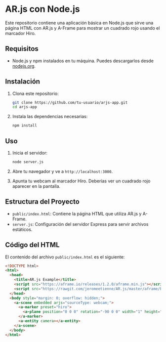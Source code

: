 # AR.js con Node.js

Este repositorio contiene una aplicación básica en Node.js que sirve una página HTML con AR.js y A-Frame para mostrar un cuadrado rojo usando el marcador Hiro.

## Requisitos

- Node.js y npm instalados en tu máquina. Puedes descargarlos desde [nodejs.org](https://nodejs.org/).

## Instalación

1. Clona este repositorio:

    ```bash
    git clone https://github.com/tu-usuario/arjs-app.git
    cd arjs-app
    ```

2. Instala las dependencias necesarias:

    ```bash
    npm install
    ```

## Uso

1. Inicia el servidor:

    ```bash
    node server.js
    ```

2. Abre tu navegador y ve a `http://localhost:3000`.

3. Apunta tu webcam al marcador Hiro. Deberías ver un cuadrado rojo aparecer en la pantalla.

## Estructura del Proyecto

- `public/index.html`: Contiene la página HTML que utiliza AR.js y A-Frame.
- `server.js`: Configuración del servidor Express para servir archivos estáticos.

## Código del HTML

El contenido del archivo `public/index.html` es el siguiente:

```html
<!DOCTYPE html>
<html>
  <head>
    <title>AR.js Example</title>
    <script src="https://aframe.io/releases/1.2.0/aframe.min.js"></script>
    <script src="https://rawgit.com/jeromeetienne/AR.js/master/aframe/build/aframe-ar.js"></script>
  </head>
  <body style="margin: 0; overflow: hidden;">
    <a-scene embedded arjs="sourceType: webcam;">
      <a-marker preset="hiro">
        <a-plane position="0 0 0" rotation="-90 0 0" width="1" height="1" color="red"></a-plane>
      </a-marker>
      <a-entity camera></a-entity>
    </a-scene>
  </body>
</html>
